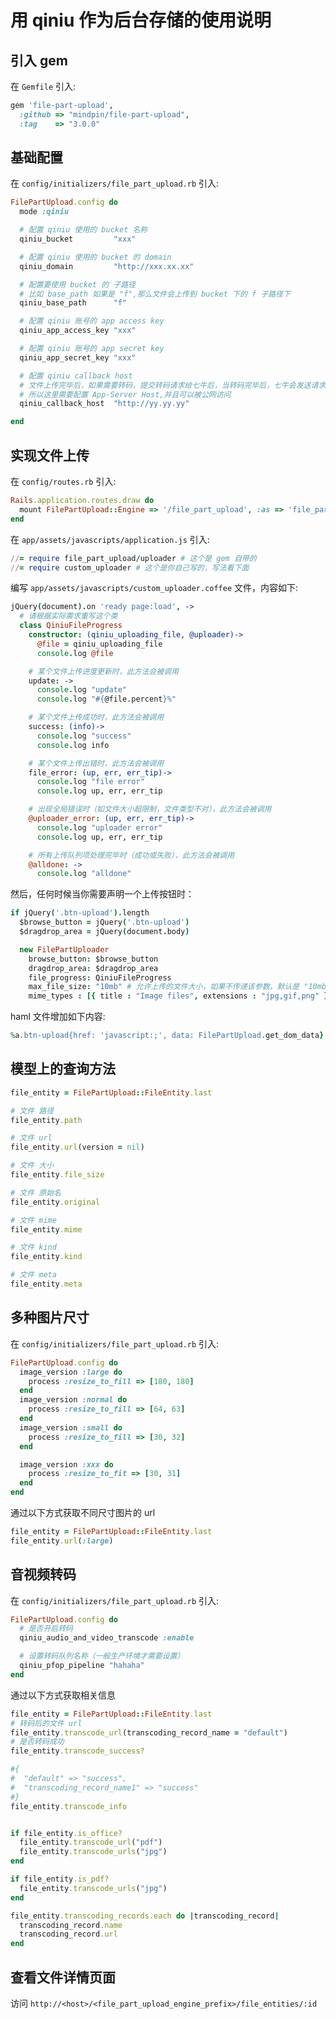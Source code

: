 # 用 qiniu 作为后台存储的使用说明

## 引入 gem
在 `Gemfile` 引入:
```ruby
gem 'file-part-upload',
  :github => "mindpin/file-part-upload",
  :tag    => "3.0.0"
```

## 基础配置
在 `config/initializers/file_part_upload.rb` 引入:
```ruby
FilePartUpload.config do
  mode :qiniu

  # 配置 qiniu 使用的 bucket 名称
  qiniu_bucket         "xxx"

  # 配置 qiniu 使用的 bucket 的 domain
  qiniu_domain         "http://xxx.xx.xx"

  # 配置要使用 bucket 的 子路径
  # 比如 base_path 如果是 "f",那么文件会上传到 bucket 下的 f 子路径下
  qiniu_base_path      "f"

  # 配置 qiniu 账号的 app access key
  qiniu_app_access_key "xxx"

  # 配置 qiniu 账号的 app secret key
  qiniu_app_secret_key "xxx"

  # 配置 qiniu callback host
  # 文件上传完毕后，如果需要转码，提交转码请求给七牛后，当转码完毕后，七牛会发送请求给 App-Server
  # 所以这里需要配置 App-Server Host,并且可以被公网访问
  qiniu_callback_host  "http://yy.yy.yy"

end
```

## 实现文件上传
在 `config/routes.rb` 引入:
```ruby
Rails.application.routes.draw do
  mount FilePartUpload::Engine => '/file_part_upload', :as => 'file_part_upload'
end
```

在 `app/assets/javascripts/application.js` 引入:
```ruby
//= require file_part_upload/uploader # 这个是 gem 自带的
//= require custom_uploader # 这个是你自己写的，写法看下面
```

编写 `app/assets/javascripts/custom_uploader.coffee` 文件，内容如下:
```coffee
jQuery(document).on 'ready page:load', ->
  # 请根据实际需求重写这个类
  class QiniuFileProgress
    constructor: (qiniu_uploading_file, @uploader)->
      @file = qiniu_uploading_file
      console.log @file

    # 某个文件上传进度更新时，此方法会被调用
    update: ->
      console.log "update"
      console.log "#{@file.percent}%"

    # 某个文件上传成功时，此方法会被调用
    success: (info)->
      console.log "success"
      console.log info

    # 某个文件上传出错时，此方法会被调用
    file_error: (up, err, err_tip)->
      console.log "file error"
      console.log up, err, err_tip

    # 出现全局错误时（如文件大小超限制，文件类型不对），此方法会被调用
    @uploader_error: (up, err, err_tip)->
      console.log "uploader error"
      console.log up, err, err_tip

    # 所有上传队列项处理完毕时（成功或失败），此方法会被调用
    @alldone: ->
      console.log "alldone"
```

然后，任何时候当你需要声明一个上传按钮时：

```coffee
if jQuery('.btn-upload').length
  $browse_button = jQuery('.btn-upload')
  $dragdrop_area = jQuery(document.body)

  new FilePartUploader
    browse_button: $browse_button
    dragdrop_area: $dragdrop_area
    file_progress: QiniuFileProgress
    max_file_size: "10mb" # 允许上传的文件大小，如果不传递该参数，默认是 "10mb"
    mime_types : [{ title : "Image files", extensions : "jpg,gif,png" }] # 限制允许上传的文件类型
```

haml 文件增加如下内容:
```ruby
%a.btn-upload{href: 'javascript:;', data: FilePartUpload.get_dom_data} 上传文件
```


## 模型上的查询方法
```ruby
file_entity = FilePartUpload::FileEntity.last

# 文件 路径
file_entity.path

# 文件 url
file_entity.url(version = nil)

# 文件 大小
file_entity.file_size

# 文件 原始名
file_entity.original

# 文件 mime
file_entity.mime

# 文件 kind
file_entity.kind

# 文件 meta
file_entity.meta
```

## 多种图片尺寸
在 `config/initializers/file_part_upload.rb` 引入:
```ruby
FilePartUpload.config do
  image_version :large do
    process :resize_to_fill => [180, 180]
  end
  image_version :normal do
    process :resize_to_fill => [64, 63]
  end
  image_version :small do
    process :resize_to_fill => [30, 32]
  end

  image_version :xxx do
    process :resize_to_fit => [30, 31]
  end
end
```

通过以下方式获取不同尺寸图片的 url  
```ruby
file_entity = FilePartUpload::FileEntity.last
file_entity.url(:large)
```

## 音视频转码
在 `config/initializers/file_part_upload.rb` 引入:
```ruby
FilePartUpload.config do
  # 是否开启转码
  qiniu_audio_and_video_transcode :enable

  # 设置转码队列名称（一般生产环境才需要设置）
  qiniu_pfop_pipeline "hahaha"
end
```

通过以下方式获取相关信息
```ruby
file_entity = FilePartUpload::FileEntity.last
# 转码后的文件 url
file_entity.transcode_url(transcoding_record_name = "default")
# 是否转码成功
file_entity.transcode_success?

#{
#  "default" => "success",
#  "transcoding_record_name1" => "success"
#}
file_entity.transcode_info


if file_entity.is_office?
  file_entity.transcode_url("pdf")
  file_entity.transcode_urls("jpg")
end

if file_entity.is_pdf?
  file_entity.transcode_urls("jpg")
end

file_entity.transcoding_records.each do |transcoding_record|
  transcoding_record.name
  transcoding_record.url
end
```

## 查看文件详情页面
访问 `http://<host>/<file_part_upload_engine_prefix>/file_entities/:id`
